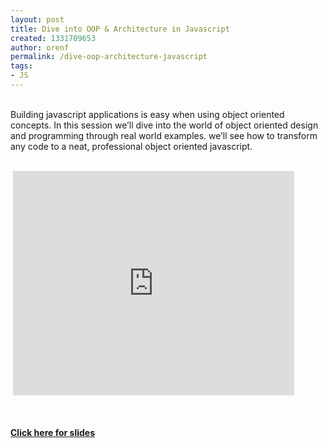 ```yaml
---
layout: post
title: Dive into OOP & Architecture in Javascript
created: 1331709653
author: orenf
permalink: /dive-oop-architecture-javascript
tags:
- JS
---
```

<div>
<div class="FormInput" id="Title">&nbsp;</div>
<div class="FormInput" id="Description">Building  javascript applications is easy when using object oriented concepts. In  this session we&rsquo;ll dive into the world of object oriented design and  programming through real world examples. we&rsquo;ll see how to transform any  code to a neat, professional object oriented javascript.</div>
</div>
<div>&nbsp;</div>
<p>&nbsp;<iframe width="450" height="359" frameborder="0" src="http://blip.tv/play/grVLgu%2B4PgA.html?p=1" allowfullscreen=""></iframe><embed type="application/x-shockwave-flash" src="http://a.blip.tv/api.swf#grVLgu+4PgA" style="display: none;"></embed></p>
<div>
<div>&nbsp;</div>
<div>&nbsp;</div>
<div><a href="http://orizens.com/tools/oopjs"><strong><u>Click here for slides</u></strong></a></div>
<div>&nbsp;</div>
<div>&nbsp;</div>
</div>
<p>&nbsp;</p>
